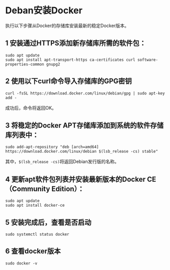 # Deban安装Docker

执行以下步骤从Docker的存储库安装最新的稳定Docker版本。

## 1 安装通过HTTPS添加新存储库所需的软件包：

```shell
sudo apt update
sudo apt install apt-transport-https ca-certificates curl software-properties-common gnupg2
```

## 2 使用以下curl命令导入存储库的GPG密钥

```shell
curl -fsSL https://download.docker.com/linux/debian/gpg | sudo apt-key add -
```

成功后，命令将返回OK。

## 3 将稳定的Docker APT存储库添加到系统的软件存储库列表中：
```shell
sudo add-apt-repository "deb [arch=amd64] https://download.docker.com/linux/debian $(lsb_release -cs) stable"
```

其中，`$(lsb_release -cs)`将返回Debian发行版的名称。

## 4 更新apt软件包列表并安装最新版本的Docker CE（Community Edition）：
```shell
sudo apt update
sudo apt install docker-ce
```

## 5 安装完成后，查看是否启动

```shell
sudo systemctl status docker
```

## 6 查看docker版本
```shell
sudo docker -v
```
